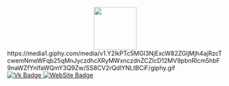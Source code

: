 <div id="header" align="center">
  
  <img src="https://media1.giphy.com/media/v1.Y2lkPTc5MGI3NjExcW82ZGljMjh4ajRzcTcwemNmeWFqb25qMnJyczdhcXRyMWxnczdnZCZlcD12MV9pbnRlcm5hbF9naWZfYnlfaWQmY3Q9Zw/SS8CV2rQdlYNLtBCiF/giphy.gif" width="100"/>
</div>
https://media1.giphy.com/media/v1.Y2lkPTc5MGI3NjExcW82ZGljMjh4ajRzcTcwemNmeWFqb25qMnJyczdhcXRyMWxnczdnZCZlcD12MV9pbnRlcm5hbF9naWZfYnlfaWQmY3Q9Zw/SS8CV2rQdlYNLtBCiF/giphy.gif
<div id="badges">
  <a href="https://vk.com/rogozhkin_f">
    <img src="https://img.shields.io/badge/Vk-blue?style=for-the-badge&logo=youtube&logoColor=white" alt="Vk Badge"/>
  </a>
  <a href="https://ssscompany.online/">
    <img src="https://img.shields.io/badge/WebSite-red?style=for-the-badge&logo=twitter&logoColor=white" alt="WebSite Badge"/>
  </a>
</div>

